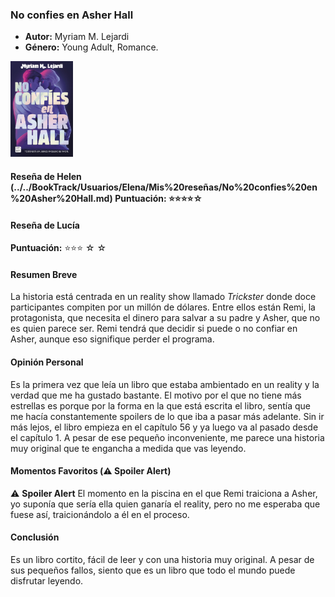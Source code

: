 ### **No confies en Asher Hall**
- **Autor:** Myriam M. Lejardi
- **Género:** Young Adult, Romance.
<img src="../Imagenes/No confies en asher hall.jpg" alt="No confies en Asher Hall" width="100" />

#### Reseña de Helen (../../BookTrack/Usuarios/Elena/Mis%20reseñas/No%20confies%20en%20Asher%20Hall.md) **Puntuación:**  ⭐⭐⭐⭐☆

#### Reseña de Lucía
**Puntuación:**  ⭐⭐⭐ ☆ ☆

#### Resumen Breve
La historia está centrada en un reality show llamado *Trickster* donde doce participantes compiten por un millón de dólares. Entre ellos están Remi, la protagonista, que necesita el dinero para salvar a su padre y Asher, que no es quien parece ser. Remi tendrá que decidir si puede o no confiar en Asher, aunque eso signifique perder el programa.

#### Opinión Personal
Es la primera vez que leía un libro que estaba ambientado en un reality y la verdad que me ha gustado bastante. El motivo por el que no tiene más estrellas es porque por la forma en la que está escrita el libro, sentía que me hacía constantemente spoilers de lo que iba a pasar más adelante. Sin ir más lejos, el libro empieza en el capítulo 56 y ya luego va al pasado desde el capítulo 1. A pesar de ese pequeño inconveniente, me parece una historia muy original que te engancha a medida que vas leyendo.

#### Momentos Favoritos (⚠️ Spoiler Alert)  
⚠️ **Spoiler Alert**
El momento en la piscina en el que Remi traiciona a Asher, yo suponía que sería ella quien ganaría el reality, pero no me esperaba que fuese así, traicionándolo a él en el proceso.

#### Conclusión 
Es un libro cortito, fácil de leer y con una historia muy original. A pesar de sus pequeños fallos, siento que es un libro que todo el mundo puede disfrutar leyendo.